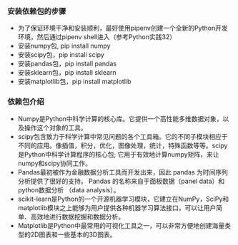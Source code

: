 ### 安装依赖包的步骤
- 为了保证环境干净和安装顺利，最好使用pipenv创建一个全新的Python开发环境，然后通过pipenv shell进入（参考Python实践32）
- 安装numpy包, pip install numpy
- 安装scipy包，pip install scipy
- 安装pandas包，pip install pandas
- 安装sklearn包，pip install sklearn
- 安装matplotlib包，pip install matplotlib


### 依赖包介绍
- Numpy是Python中科学计算的核心库。它提供一个高性能多维数据对象，以及操作这个对象的工具。
- scipy包含致力于科学计算中常见问题的各个工具箱。它的不同子模块相应于不同的应用。像插值，积分，优化，图像处理，统计，特殊函数等等。scipy是Python中科学计算程序的核心包; 它用于有效地计算numpy矩阵，来让numpy和scipy协同工作。
- Pandas最初被作为金融数据分析工具而开发出来，因此 pandas 为时间序列分析提供了很好的支持。 Pandas 的名称来自于面板数据（panel data）和python数据分析 （data analysis）。
- scikit-learn是Python的一个开源机器学习模块，它建立在NumPy，SciPy和matplotlib模块之上能够为用户提供各种机器学习算法接口，可以让用户简单、高效地进行数据挖掘和数据分析。
- Matplotlib是Python中最常用的可视化工具之一，可以非常方便地创建海量类型的2D图表和一些基本的3D图表。